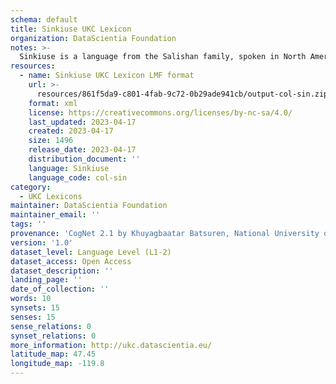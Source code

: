 ```yaml
---
schema: default
title: Sinkiuse UKC Lexicon
organization: DataScientia Foundation
notes: >-
  Sinkiuse is a language from the Salishan family, spoken in North America. The UKC Lexicon of Sinkiuse is represented as a lexico-semantic network. It consists of words, word senses, synsets, as well as sense-level and synset-level relationships.
resources:
  - name: Sinkiuse UKC Lexicon LMF format
    url: >-
      resources/861f5da9-c801-4fab-9c72-0b29ade941cb/output-col-sin.zip
    format: xml
    license: https://creativecommons.org/licenses/by-nc-sa/4.0/
    last_updated: 2023-04-17
    created: 2023-04-17
    size: 1496
    release_date: 2023-04-17
    distribution_document: ''
    language: Sinkiuse
    language_code: col-sin
category:
  - UKC Lexicons
maintainer: DataScientia Foundation
maintainer_email: ''
tags: ''
provenance: 'CogNet 2.1 by Khuyagbaatar Batsuren, National University of Mongolia (http://cognet.ukc.disi.unitn.it); Native Languages of the Americas 2021.11. by Laura Redish and Orrin Lewis (http://www.native-languages.org); Princeton WordNet 2.1 by Princeton University (https://wordnet.princeton.edu)'
version: '1.0'
dataset_level: Language Level (L1-2)
dataset_access: Open Access
dataset_description: ''
landing_page: ''
date_of_collection: ''
words: 10
synsets: 15
senses: 15
sense_relations: 0
synset_relations: 0
more_information: http://ukc.datascientia.eu/
latitude_map: 47.45
longitude_map: -119.8
---
```

